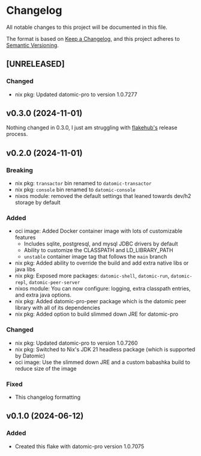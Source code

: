 # Changelog

All notable changes to this project will be documented in this file.

The format is based on [Keep a Changelog](https://keepachangelog.com/en/1.1.0/),
and this project adheres to [Semantic Versioning](https://semver.org/spec/v2.0.0.html).

## [UNRELEASED]

### Changed

- nix pkg: Updated datomic-pro to version 1.0.7277

## v0.3.0 (2024-11-01)

Nothing changed in 0.3.0, I just am struggling with [flakehub's](https://flakehub.com/flake/ramblurr/datomic-pro?view=releases) release process.

## v0.2.0 (2024-11-01)

### Breaking

- nix pkg: `transactor` bin renamed to `datomic-transactor`
- nix pkg: `console` bin renamed to `datomic-console`
- nixos module: removed the default settings that leaned towards dev/h2 storage by default

### Added

- oci image: Added Docker container image with lots of customizable features
   - Includes sqlite, postgresql, and mysql JDBC drivers by default
   - Ability to customize the CLASSPATH and LD_LIBRARY_PATH
   - `unstable` container image tag that follows the `main` branch
- nix pkg: Added ability to override the build and add extra native libs or java libs
- nix pkg: Exposed more packages: `datomic-shell`, `datomic-run`, `datomic-repl`, `datomic-peer-server`
- nixos module: You can now configure: logging, extra classpath entries, and extra java options.
- nix pkg: Added datomic-pro-peer package which is the datomic peer library with all of its dependencies
- nix pkg: Added option to build slimmed down JRE for datomic-pro

### Changed

- nix pkg: Updated datomic-pro to version 1.0.7260
- nix pkg: Switched to Nix's JDK 21 headless package (which is supported by Datomic)
- oci image: Use the slimmed down JRE and a custom babashka build to reduce size of the image

### Fixed

- This changelog formatting

## v0.1.0 (2024-06-12)


### Added

- Created this flake with datomic-pro version 1.0.7075
